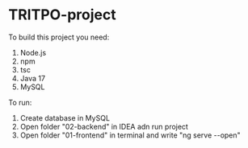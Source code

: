 # TRITPO-project

To build this project you need:
  1. Node.js
  2. npm
  3. tsc
  4. Java 17
  5. MySQL

To run:
  1. Create database in MySQL
  2. Open folder "02-backend" in IDEA adn run project
  3. Open folder "01-frontend" in terminal and write "ng serve --open"
